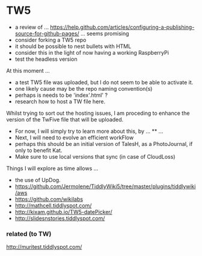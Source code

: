 # TW5
* a review of ... https://help.github.com/articles/configuring-a-publishing-source-for-github-pages/ ... seems promising
* consider forking a TW5 repo
* it should be possible to nest bullets with HTML
* consider this in the light of now having a working RaspberryPi
* test the headless version

At this moment ...
* a test TW5 file was uploaded, but I do not seem to be able to activate it.
* one likely cause may be the repo naming convention(s)
* perhaps is needs to be 'index'.html' ?
* research how to host a TW file here.


Whilst trying to sort out the hosting issues, I am proceding to enhance the version of the TwFive file that will be uploaded.
* For now, I will simply try to learn more about this, by ...
** ...
* Next, I will need to evolve an efficient workFlow
* perhaps this should be an initial version of TalesH, as a PhotoJournal, if only to benefit Kat.
* Make sure to use local versions that sync (in case of CloudLoss)

Things I will explore as time allows ...
* the use of UpDog.
* https://github.com/Jermolene/TiddlyWiki5/tree/master/plugins/tiddlywiki/aws
* https://github.com/wikilabs
* http://mathcell.tiddlyspot.com/
* http://kixam.github.io/TW5-datePicker/
* http://slidesnstories.tiddlyspot.com/

### related (to TW)

http://muritest.tiddlyspot.com/
